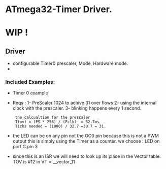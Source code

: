 # ATmega32-Timer Driver.

# WIP !

## Driver 
- configurable Timer0 prescaler, Mode, Hardware mode. 
- 

### Included Examples: 
- Timer 0 example
- Reqs : 1- PreScaler 1024 to achive 31 over flows
       2- using the internal clock with the prescaler. 
       3- blinking happens every 1 second. 



       the calcualtion for the prescaler 
       T(ov) = (PS * 256) / (Fclk)  = 32.7ms
       Ticks needed = (1000) / 32.7 =30.7 = 31. 

       


- the LED can be on any pin not the OC0 pin because this is not a PWM output
this is simply using the Timer as a counter. 
we choose :         LED on port C pin 3 


- since this is an ISR we will need to look up its place in the Vector table. 
TOV is #12 in VT = __vector_11 
